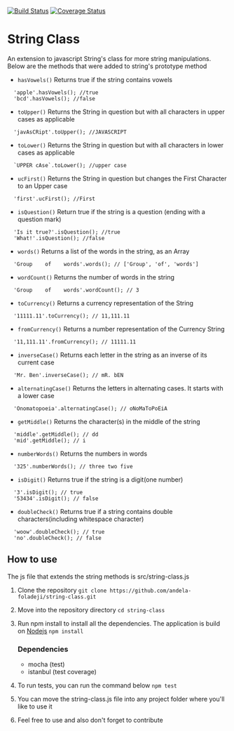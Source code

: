 [![Build Status](https://travis-ci.org/andela-foladeji/string-class.svg)](https://travis-ci.org/andela-foladeji/string-class)
[![Coverage Status](https://coveralls.io/repos/github/andela-foladeji/string-class/badge.svg)](https://coveralls.io/repos/github/andela-foladeji/string-class/badge.svg)

# String Class
An extension to javascript String's class for more string manipulations.
Below are the methods that were added to string's prototype method

- `hasVowels()` Returns true if the string contains vowels
```
  'apple'.hasVowels(); //true
  'bcd'.hasVowels(); //false
```
- `toUpper()` Returns the String in question but with all characters in upper cases as applicable
```
  'javAsCRipt'.toUpper(); //JAVASCRIPT
```
- `toLower()` Returns the String in question but with all characters in lower cases as applicable
```
  `UPPER cAse`.toLower(); //upper case
```
- `ucFirst()` Returns the String in question but changes the First Character to an Upper case
```
  'first'.ucFirst(); //First
```
- `isQuestion()` Return true if the string is a question (ending with a question mark)
```
  'Is it true?'.isQuestion(); //true
  'What!'.isQuestion(); //false
```
- `words()` Returns a list of the words in the string, as an Array
```
  'Group    of    words'.words(); // ['Group', 'of', 'words']
```
- `wordCount()` Returns the number of words in the string
```
  'Group    of    words'.wordCount(); // 3
```
- `toCurrency()` Returns a currency representation of the String
```
  '11111.11'.toCurrency(); // 11,111.11
```
- `fromCurrency()` Returns a number representation of the Currency String
```
  '11,111.11'.fromCurrency(); // 11111.11
```
- `inverseCase()` Returns each letter in the string as an inverse of its current case
```
  'Mr. Ben'.inverseCase(); // mR. bEN
```
- `alternatingCase()` Returns the letters in alternating cases. It starts with a lower case
```
  'Onomatopoeia'.alternatingCase(); // oNoMaToPoEiA
```
- `getMiddle()` Returns the character(s) in the middle of the string
```
  'middle'.getMiddle(); // dd
  'mid'.getMiddle(); // i
```
- `numberWords()` Returns the numbers in words
```
  '325'.numberWords(); // three two five
```
- `isDigit()` Returns true if the string is a digit(one number)
```
  '3'.isDigit(); // true
  '53434'.isDigit(); // false
```
- `doubleCheck()` Returns true if a string contains double characters(including whitespace character)
```
  'woow'.doubleCheck(); // true
  'no'.doubleCheck(); // false
```

## How to use
The js file that extends the string methods is src/string-class.js

1.  Clone the repository `git clone https://github.com/andela-foladeji/string-class.git`
2.  Move into the repository directory `cd string-class`
3.  Run npm install to install all the dependencies. The application is build on [Nodejs](nodejs.org) `npm install`

    ### Dependencies
    - mocha (test)
    - istanbul (test coverage)
5.  To run tests, you can run the command below `npm test`
6.  You can move the string-class.js file into any project folder where you'll like to use it
7.  Feel free to use and also don't forget to contribute